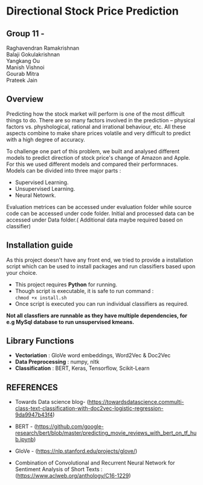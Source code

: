 # Directional Stock Price Prediction
## Group 11 - 
Raghavendran Ramakrishnan\
Balaji Gokulakrishnan \
Yangkang Ou\
Manish Vishnoi\
Gourab Mitra\
Prateek Jain

## Overview
Predicting how the stock market will perform is one of the most difficult things to do. There are so many factors involved in the prediction – physical factors vs. physhological, rational and irrational behaviour, etc. All these aspects combine to make share prices volatile and very difficult to predict with a high degree of accuracy. 

To challenge one part of this problem, we built and analysed different models to predict direction of stock price's change of Amazon and Apple. For this we used different models and compared their performnaces. Models can be divided into three major parts :
* Supervised Learning.
* Unsupervised Learning.
* Neural Netowrk.

Evaluation metrices can be accessed under evaluation folder while source code can be accessed under code folder. Initial and processed data can be accessed under Data folder.( Additional data maybe required based on classifier)

## Installation guide

As this project doesn't have any front end, we tried to provide a installation script which can be used to install packages and run classifiers based upon your choice.

* This project requires **Python** for running.
* Though script is executable, it is safe to run command : \
``` chmod +x install.sh ```
* Once script is executed you can run individual classifiers as required.

**Not all classfiers are runnable as they have multiple dependencies, for e.g MySql database to run unsupervised kmeans.**

## Library Functions
* **Vectoriation** : GloVe word embeddings, Word2Vec & Doc2Vec
* **Data Preprocessing** : numpy, nltk 
* **Classification** : BERT, Keras, Tensorflow, Scikit-Learn

 
## REFERENCES

* Towards Data science blog- (https://towardsdatascience.commulti-class-text-classification-with-doc2vec-logistic-regression-9da9947b43f4)

* BERT - (https://github.com/google-research/bert/blob/master/predicting_movie_reviews_with_bert_on_tf_hub.ipynb)

* GloVe - (https://nlp.stanford.edu/projects/glove/)

* Combination of Convolutional and Recurrent Neural Network for Sentiment Analysis of Short Texts : (https://www.aclweb.org/anthology/C16-1229)
